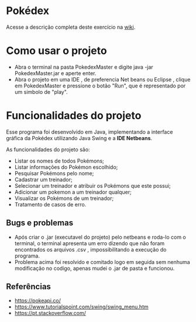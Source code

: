 # Pokédex

Acesse a descrição completa deste exercício na [wiki](https://gitlab.com/oofga/eps/eps_2018_2/ep2/wikis/home).

# Como usar o projeto

* Abra o terminal na pasta PokedexMaster e digite java -jar PokedexMaster.jar e aperte enter.
* Abra o projeto em uma IDE , de preferencia Net beans ou Eclipse , clique em PokedexMaster e pressione o botão "Run", que é representado por um simbolo de "play".




# Funcionalidades do projeto

Esse programa foi desenvolvido em Java, implementando a interface gráfica da Pokédex utilizando Java Swing e a **IDE Netbeans**.

As funcionalidades do projeto são:

* Listar os nomes de todos Pokémons;
* Listar informações do Pokémon escolhido;
* Pesquisar Pokémons pelo nome;
* Cadastrar um treinador;
* Selecionar um treinador e atribuir os Pokémons que este possui;
* Adicionar um pokemon a um treinador qualquer;
* Visualizar os Pokémons de um treinador;
* Tratamento de casos de erro.





## Bugs e problemas

* Após criar o .jar (executavel do projeto) pelo netbeans e roda-lo com o terminal, o terminal apresenta um erro dizendo que não foram encontrados os arquivos .csv , impossibilitando a execução do programa.
* Problema acima foi resolvido e comitado logo em seguida sem nenhuma modificação no codigo, apenas mudei o .jar de pasta e funcionou. 

## Referências

* https://pokeapi.co/
* https://www.tutorialspoint.com/swing/swing_menu.htm
* https://pt.stackoverflow.com/


